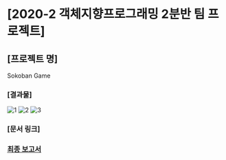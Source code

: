 # [2020-2 객체지향프로그래밍 2분반 팀 프로젝트]

## [프로젝트 명]
Sokoban Game

### [결과물]
![1](https://user-images.githubusercontent.com/33740149/147569895-cf68a343-8f39-4824-9e8d-4b53873233cc.png)
![2](https://user-images.githubusercontent.com/33740149/147569943-ebbc9bda-1068-4e54-9edf-052b2889ac85.png)
![3](https://user-images.githubusercontent.com/33740149/147569938-c97a88fb-b72a-4b51-baf1-1581da5f2d44.png)

### [문서 링크]
### <a href="https://github.com/byeongdori/OOP_Project_Sokoban/tree/master/Documents"> 최종 보고서 </a>
